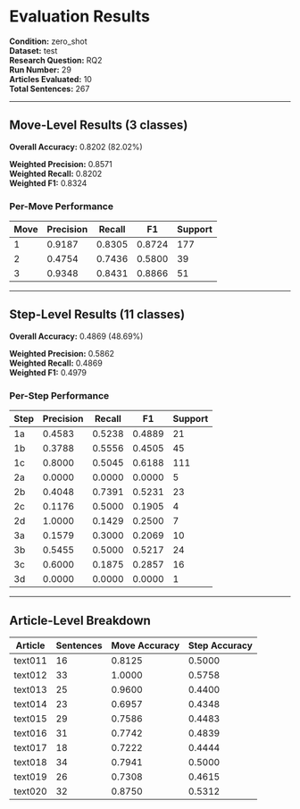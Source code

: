 # Evaluation Results

**Condition:** zero_shot  
**Dataset:** test  
**Research Question:** RQ2  
**Run Number:** 29  
**Articles Evaluated:** 10  
**Total Sentences:** 267  

---

## Move-Level Results (3 classes)

**Overall Accuracy:** 0.8202 (82.02%)  

**Weighted Precision:** 0.8571  
**Weighted Recall:** 0.8202  
**Weighted F1:** 0.8324  

### Per-Move Performance

| Move | Precision | Recall | F1 | Support |
|------|-----------|--------|----|---------|
| 1 | 0.9187 | 0.8305 | 0.8724 | 177 |
| 2 | 0.4754 | 0.7436 | 0.5800 | 39 |
| 3 | 0.9348 | 0.8431 | 0.8866 | 51 |

---

## Step-Level Results (11 classes)

**Overall Accuracy:** 0.4869 (48.69%)  

**Weighted Precision:** 0.5862  
**Weighted Recall:** 0.4869  
**Weighted F1:** 0.4979  

### Per-Step Performance

| Step | Precision | Recall | F1 | Support |
|------|-----------|--------|----|---------|
| 1a | 0.4583 | 0.5238 | 0.4889 | 21 |
| 1b | 0.3788 | 0.5556 | 0.4505 | 45 |
| 1c | 0.8000 | 0.5045 | 0.6188 | 111 |
| 2a | 0.0000 | 0.0000 | 0.0000 | 5 |
| 2b | 0.4048 | 0.7391 | 0.5231 | 23 |
| 2c | 0.1176 | 0.5000 | 0.1905 | 4 |
| 2d | 1.0000 | 0.1429 | 0.2500 | 7 |
| 3a | 0.1579 | 0.3000 | 0.2069 | 10 |
| 3b | 0.5455 | 0.5000 | 0.5217 | 24 |
| 3c | 0.6000 | 0.1875 | 0.2857 | 16 |
| 3d | 0.0000 | 0.0000 | 0.0000 | 1 |

---

## Article-Level Breakdown

| Article | Sentences | Move Accuracy | Step Accuracy |
|---------|-----------|---------------|---------------|
| text011 | 16 | 0.8125 | 0.5000 |
| text012 | 33 | 1.0000 | 0.5758 |
| text013 | 25 | 0.9600 | 0.4400 |
| text014 | 23 | 0.6957 | 0.4348 |
| text015 | 29 | 0.7586 | 0.4483 |
| text016 | 31 | 0.7742 | 0.4839 |
| text017 | 18 | 0.7222 | 0.4444 |
| text018 | 34 | 0.7941 | 0.5000 |
| text019 | 26 | 0.7308 | 0.4615 |
| text020 | 32 | 0.8750 | 0.5312 |
